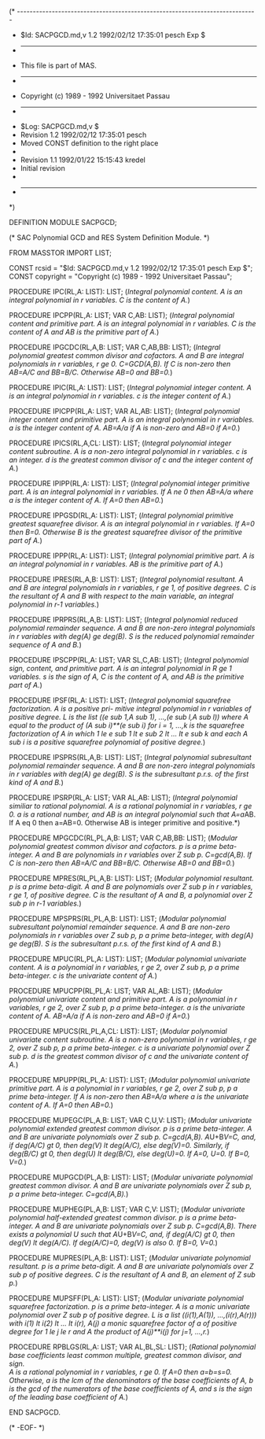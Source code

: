 (* ----------------------------------------------------------------------------
 * $Id: SACPGCD.md,v 1.2 1992/02/12 17:35:01 pesch Exp $
 * ----------------------------------------------------------------------------
 * This file is part of MAS.
 * ----------------------------------------------------------------------------
 * Copyright (c) 1989 - 1992 Universitaet Passau
 * ----------------------------------------------------------------------------
 * $Log: SACPGCD.md,v $
 * Revision 1.2  1992/02/12  17:35:01  pesch
 * Moved CONST definition to the right place
 *
 * Revision 1.1  1992/01/22  15:15:43  kredel
 * Initial revision
 *
 * ----------------------------------------------------------------------------
 *)

DEFINITION MODULE SACPGCD;

(* SAC Polynomial GCD and RES System Definition Module. *)


FROM MASSTOR IMPORT LIST;

CONST rcsid = "$Id: SACPGCD.md,v 1.2 1992/02/12 17:35:01 pesch Exp $";
CONST copyright = "Copyright (c) 1989 - 1992 Universitaet Passau";



PROCEDURE IPC(RL,A: LIST): LIST; 
(*Integral polynomial content.  A is an integral polynomial in r
variables.  C is the content of A.*)


PROCEDURE IPCPP(RL,A: LIST;  VAR C,AB: LIST); 
(*Integral polynomial content and primitive part.  A is an integral
polynomial in r variables.  C is the content of A and AB is the
primitive part of A.*)


PROCEDURE IPGCDC(RL,A,B: LIST;  VAR C,AB,BB: LIST); 
(*Integral polynomial greatest common divisor and cofactors.  A and B
are integral polynomials in r variables, r ge 0.  C=GCD(A,B).
If C is non-zero then AB=A/C and BB=B/C.  Otherwise AB=0 and BB=0.*)


PROCEDURE IPIC(RL,A: LIST): LIST; 
(*Integral polynomial integer content.  A is an integral polynomial in
r variables.  c is the integer content of A.*)


PROCEDURE IPICPP(RL,A: LIST;  VAR AL,AB: LIST); 
(*Integral polynomial integer content and primitive part.  A is an
integral polynomial in r variables.  a is the integer content of A.
AB=A/a if A is non-zero and AB=0 if A=0.*)


PROCEDURE IPICS(RL,A,CL: LIST): LIST; 
(*Integral polynomial integer content subroutine.  A is a non-zero
integral polynomial in r variables.  c is an integer.  d is the
greatest common divisor of c and the integer content of A.*)


PROCEDURE IPIPP(RL,A: LIST): LIST; 
(*Integral polynomial integer primitive part.  A is an integral
polynomial in r variables.  If A ne 0 then AB=A/a where a is the
integer content of A.  If A=0 then AB=0.*)


PROCEDURE IPPGSD(RL,A: LIST): LIST; 
(*Integral polynomial primitive greatest squarefree divisor.  A is an
integral polynomial in r variables.  If A=0 then B=0.  Otherwise B is
the greatest squarefree divisor of the primitive part of A.*)


PROCEDURE IPPP(RL,A: LIST): LIST; 
(*Integral polynomial primitive part.  A is an integral polynomial in
r variables.  AB is the primitive part of A.*)


PROCEDURE IPRES(RL,A,B: LIST): LIST; 
(*Integral polynomial resultant.  A and B are integral polynomials in
r variables, r ge 1, of positive degrees.  C is the resultant of A and
B with respect to the main variable, an integral polynomial in r-1
variables.*)


PROCEDURE IPRPRS(RL,A,B: LIST): LIST; 
(*Integral polynomial reduced polynomial remainder sequence.  A and B
are non-zero integral polynomials in r variables with deg(A) ge deg(B).
S is the reduced polynomial remainder sequence of A and B.*)


PROCEDURE IPSCPP(RL,A: LIST;  VAR SL,C,AB: LIST); 
(*Integral polynomial sign, content, and primitive part.  A is
an integral polynomial in R ge 1 variables.  s is
the sign of A, C is the content of A, and AB is the primitive
part of A.*)


PROCEDURE IPSF(RL,A: LIST): LIST; 
(*Integral polynomial squarefree factorization.  A is a positive pri-
mitive integral polynomial in r variables of positive degree.  L is
the list ((e sub 1,A sub 1), ...,(e sub l,A sub l)) where A equal to
the product of (A sub i)**(e sub i) for i = 1, ...,k is the
squarefree factorization of A in which 1 le e sub 1 lt e sub 2 lt  ...
lt e sub k and each A sub i is a positive squarefree polynomial of
positive degree.*)


PROCEDURE IPSPRS(RL,A,B: LIST): LIST; 
(*Integral polynomial subresultant polynomial remainder sequence.
A and B are non-zero integral polynomials in r variables with
deg(A) ge deg(B).  S is the subresultant p.r.s. of the first kind
of A and B.*)

 
PROCEDURE IPSRP(RL,A: LIST;  VAR AL,AB: LIST); 
(*Integral polynomial similiar to rational polynomial.  A is a
rational polynomial in r variables, r ge 0.  a is a
rational number, and AB is an integral polynomial such that A=a*AB. If
A eq 0 then a=AB=0. Otherwise AB is integer primitive and positive.*)


PROCEDURE MPGCDC(RL,PL,A,B: LIST;  VAR C,AB,BB: LIST); 
(*Modular polynomial greatest common divisor and cofactors.  p is a
prime beta-integer.  A and B are polynomials in r variables over
Z sub p.  C=gcd(A,B).  If C is non-zero then AB=A/C and BB=B/C.
Otherwise AB=0 and BB=0.*)


PROCEDURE MPRES(RL,PL,A,B: LIST): LIST; 
(*Modular polynomial resultant.  p is a prime beta-digit.  A and B are
polynomials over Z sub p in r variables, r ge 1, of positive degree.
C is the resultant of A and B, a polynomial over Z sub p in r-1
variables.*)


PROCEDURE MPSPRS(RL,PL,A,B: LIST): LIST; 
(*Modular polynomial subresultant polynomial remainder sequence.
A and B are non-zero polynomials in r variables over Z sub p,
p a prime beta-integer, with deg(A) ge deg(B).
S is the subresultant p.r.s. of the first kind of A and B.*)


PROCEDURE MPUC(RL,PL,A: LIST): LIST; 
(*Modular polynomial univariate content.  A is a polynomial in r
variables, r ge 2, over Z sub p, p a prime beta-integer.  c is the
univariate content of A.*)


PROCEDURE MPUCPP(RL,PL,A: LIST;  VAR AL,AB: LIST); 
(*Modular polynomial univariate content and primitive part.  A is a
polynomial in r variables, r ge 2, over Z sub p, p a prime
beta-integer.  a is the univariate content of A.  AB=A/a if A is
non-zero and AB=0 if A=0.*)


PROCEDURE MPUCS(RL,PL,A,CL: LIST): LIST; 
(*Modular polynomial univariate content subroutine.  A is a non-zero
polynomial in r variables, r ge 2, over Z sub p, p a prime
beta-integer.  c is a univariate polynomial over Z sub p.  d is the
greatest common divisor of c and the univariate content of A.*)


PROCEDURE MPUPP(RL,PL,A: LIST): LIST; 
(*Modular polynomial univariate primitive part.  A is a polynomial in
r variables, r ge 2, over Z sub p, p a prime beta-integer.  If A is
non-zero then AB=A/a where a is the univariate content of A.  If A=0
then AB=0.*)


PROCEDURE MUPEGC(PL,A,B: LIST;  VAR C,U,V: LIST); 
(*Modular univariate polynomial extended greatest common divisor.  p
is a prime beta-integer.  A and B are univariate polynomials over Z sub
p. C=gcd(A,B).  A*U+B*V=C, and, if deg(A/C) gt 0, then deg(V) lt
deg(A/C), else deg(V)=0.  Similarly, if deg(B/C) gt 0, then deg(U) lt
deg(B/C), else deg(U)=0.  If A=0, U=0.  If B=0, V=0.*)


PROCEDURE MUPGCD(PL,A,B: LIST): LIST; 
(*Modular univariate polynomial greatest common divisor.  A and B are
univariate polynomials over Z sub p, p a prime beta-integer.
C=gcd(A,B).*)


PROCEDURE MUPHEG(PL,A,B: LIST;  VAR C,V: LIST); 
(*Modular univariate polynomial half-extended greatest common divisor.
p is a prime beta-integer.  A and B are univariate polynomials over
Z sub p.  C=gcd(A,B).  There exists a polynomial U such that
A*U+B*V=C, and, if deg(A/C) gt 0, then deg(V) lt deg(A/C).  If
deg(A/C)=0, deg(V) is also 0.  If B=0, V=0.*)


PROCEDURE MUPRES(PL,A,B: LIST): LIST; 
(*Modular univariate polynomial resultant.  p is a prime beta-digit.
A and B are univariate polynomials over Z sub p of positive degrees.
C is the resultant of A and B, an element of Z sub p.*)


PROCEDURE MUPSFF(PL,A: LIST): LIST; 
(*Modular univariate polynomial squarefree factorization.  p is a
prime beta-integer.  A is a monic univariate polynomial over Z sub p
of positive degree.  L is a list ((i(1),A(1)), ...,(i(r),A(r))) with
i(1) lt i(2) lt  ... lt i(r), A(j) a monic squarefree factor of a
of positive degree for 1 le j le r and A the product of A(j)**i(j)
for j=1, ...,r.*)


PROCEDURE RPBLGS(RL,A: LIST;  VAR AL,BL,SL: LIST); 
(*Rational polynomial base coefficients least common multiple, greatest common divisor, and sign.  
A is a rational polynomial in r variables, r ge 0.  If A=0 then 
a=b=s=0.  Otherwise, a is the lcm of the denominators of the 
base coefficients of A, b is the gcd of the numerators of 
the base coefficients of A, and s is the sign of the leading base 
coefficient of A.*)


END SACPGCD.

(* -EOF- *)

